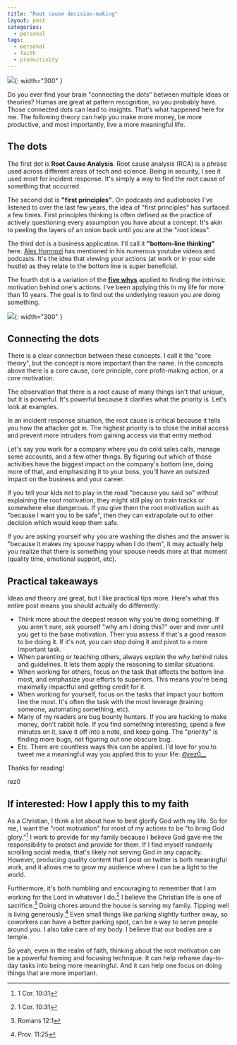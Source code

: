 ```yaml
---
title: "Root cause decision-making"
layout: post
categories:
  - personal
tags:
  - personal
  - faith
  - productivity
---
```


![](https://i.imgur.com/TsjSomC.jpg){: width="300" }

Do you ever find your brain "connecting the dots" between multiple ideas or theories? Humas are great at pattern recognition, so you probably have. Those connected dots can lead to insights. That's what happened here for me. The following theory can help you make more money, be more productive, and most importantly, live a more meaningful life.

## The dots
The first dot is **Root Cause Analysis**. Root cause analysis (RCA) is a phrase used across different areas of tech and science. Being in security, I see it used most for incident response. It's simply a way to find the root cause of something that occurred.  

The second dot is **"first principles"**. On podcasts and audiobooks I've listened to over the last few years, the idea of "first principles" has surfaced a few times. First principles thinking is often defined as the practice of actively questioning every assumption you have about a concept. It's akin to peeling the layers of an onion back until you are at the "root ideas". 

The third dot is a business application. I'll call it **"bottom-line thinking"** here. [Alex Hormozi](https://twitter.com/AlexHormozi) has mentioned in his numerous youtube videos and podcasts. It's the idea that viewing your actions (at work or in your side hustle) as they relate to the bottom line is super beneficial. 

The fourth dot is a variation of the [**five whys**](https://en.wikipedia.org/wiki/Five_whys) applied to finding the intrinsic motivation behind one's actions. I've been applying this in my life for more than 10 years. The goal is to find out the underlying reason you are doing something. 

![](https://i.imgur.com/hdaqMaL.jpg){: width="300" }

## Connecting the dots

There is a clear connection between these concepts. I call it the "core theory", but the concept is more important than the name. In the concepts above there is a core cause, core principle, core profit-making action, or a core motivation. 

The observation that there is a root cause of many things isn't that unique, but it is powerful. It's powerful because it clarifies what the priority is. Let's look at examples.

In an incident response situation, the root cause is critical because it tells you how the attacker got in. The highest priority is to close the initial access and prevent more intruders from gaining access via that entry method. 

Let's say you work for a company where you do cold sales calls, manage some accounts, and a few other things. By figuring out which of those activities have the biggest impact on the company's bottom line, doing more of that, and emphasizing it to your boss, you'll have an outsized impact on the business and your career.

If you tell your kids not to play in the road "because you said so" without explaining the root motivation, they might still play on train tracks or somewhere else dangerous. If you give them the root motivation such as "because I want you to be safe", then they can extrapolate out to other decision which would keep them safe.

If you are asking yourself why you are washing the dishes and the answer is "because it makes my spouse happy when I do them", it may actually help you realize that there is something your spouse needs more at that moment (quality time, emotional support, etc). 

## Practical takeaways

Ideas and theory are great, but I like practical tips more. Here's what this entire post means you should actually do differently:
* Think more about the deepest reason why you're doing something. If you aren't sure, ask yourself "why am I doing this?" over and over until you get to the base motivation. Then you assess if that's a good reason to be doing it. If it's not, you can stop doing it and pivot to a more important task.
* When parenting or teaching others, always explain the _why_ behind rules and guidelines. It lets them apply the reasoning to similar situations. 
* When working for others, focus on the task that affects the bottom line most, and emphasize your efforts to superiors. This means you're being maximally impactful and getting credit for it.
* When working for yourself, focus on the tasks that impact your bottom line the most. It's often the task with the most leverage (training someone, automating something, etc).
* Many of my readers are bug bounty hunters. If you are hacking to make money, don't rabbit hole. If you find something interesting, spend a few minutes on it, save it off into a note, and keep going. The "priority" is finding more bugs, not figuring out one obscure bug. 
* Etc. There are countless ways this can be applied. I'd love for you to tweet me a meaningful way you applied this to your life: [@rez0\_\_](https://twitter.com/rez0__)

Thanks for reading! 

rez0

## If interested: How I apply this to my faith

As a Christian, I think a lot about how to best glorify God with my life. So for me, I want the "root motivation" for most of my actions to be "to bring God glory."[^1] I work to provide for my family because I believe God gave me the responsibility to protect and provide for them. If I find myself randomly scrolling social media, that's likely not serving God in any capacity. However, producing quality content that I post on twitter is both meaningful work, and it allows me to grow my audience where I can be a light to the world. 

Furthermore, it's both humbling and encouraging to remember that I am working for the Lord in whatever I do.[^1] I believe the Christian life is one of sacrifice.[^2] Doing chores around the house is serving my family. Tipping well is living generously.[^3] Even small things like parking slightly further away, so coworkers can have a better parking spot, can be a way to serve people around you. I also take care of my body. I believe that our bodies are a temple. 

So yeah, even in the realm of faith, thinking about the root motivation can be a powerful framing and focusing technique. It can help reframe day-to-day tasks into being more meaningful. And it can help one focus on doing things that are more important.

[^1]:  1 Cor. 10:31
[^2]:  Romans 12:1
[^3]:  Prov. 11:25

<meta name="twitter:card" content="summary_large_image" />
<meta name="twitter:site" content="@rez0__" />
<meta name="twitter:creator" content="@rez0__" />
<meta property="og:url" content="https://rez0.blog/2022/09/14/2022-09-13-root-cause-decision-making.html" />
<meta property="og:title" content="Root cause decision-making" />
<meta property="og:description" content="Applying root cause analysis to decision making" />
<meta property="og:image" content="https://i.imgur.com/TsjSomC.jpg" />
